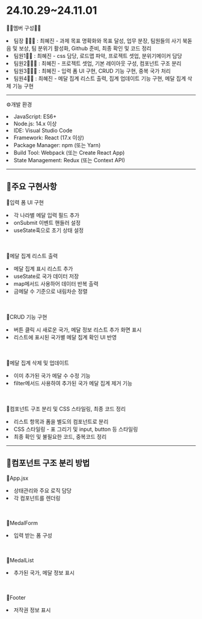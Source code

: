 <H1>24.10.29~24.11.01</H1>

<p>👼🏻멤버 구성👼🏻</p>
<li>팀장 🙋🏻‍♀️ : 최혜진 - 과제 목표 명확화와 목표 달성, 업무 분장, 팀원들의 사기 북돋음 및 보상, 팀 분위기 활성화, Github 준비, 최종 확인 및 코드 정리</li>
<li>팀원1🙋🏻 : 최혜진 - css 담당, 로드맵 파악, 프로젝트 셋업, 분위기메이커 담당</li>
<li>팀원2🙋🏻‍♂️ : 최혜진 - 프로젝트 셋업, 기본 레이아웃 구성, 컴포넌트 구조 분리</li>
<li>팀원3🙋🏼‍♀️ : 최혜진 - 입력 폼 UI 구현, CRUD 기능 구현, 중복 국가 처리</li>
<li>팀원4🙋🏼 : 최혜진 - 메달 집계 리스트 출력, 집계 업데이트 기능 구현, 메달 집계 삭제 기능 구현</li>

---

<p>⚙️개발 환경</p>
<li>JavaScript: ES6+</li>
<li>Node.js: 14.x 이상</li>
<li>IDE: Visual Studio Code</li>
<li>Framework: React (17.x 이상)</li>
<li>Package Manager: npm (또는 Yarn)</li>
<li>Build Tool: Webpack (또는 Create React App)</li>
<li>State Management: Redux (또는 Context API)</li>

---

<h2>📌주요 구현사항</h2>
<p>🐥입력 폼 UI 구현</p>
<li>각 나라별 메달 입력 필드 추가</li>
<li>onSubmit 이벤트 핸들러 설정</li>
<li>useState훅으로 초기 상태 설정</li>
<br> 
<br>
<p>🐥메달 집계 리스트 출력</p>
<li>메달 집계 표시 리스트 추가</li>
<li>useState로 국가 데이터 저장</li>
<li>map메서드 사용하어 데이터 반복 출력</li>
<li>금메달 수 기준으로 내림차순 정렬</li>
<br> 
<br>
<p>🐥CRUD 기능 구현</p>
<li>버튼 클릭 시 새로운 국가, 메달 정보 리스트 추가 화면 표시</li>
<li>리스트에 표시된 국가별 메달 집계 확인 UI 반영</li>
<br> 
<br>
<p>🐥메달 집계 삭제 및 업데이트</p>
<li>이미 추가된 국가 메달 수 수정 기능</li>
<li>filter메서드 사용하여 추가된 국가 메달 집계 제거 기능</li>
<br> 
<br>
<p>🐥컴포넌트 구조 분리 및 CSS 스타일링, 최종 코드 정리</p>
<li>리스트 항목과 폼을 별도의 컴포넌트로 분리</li>
<li>CSS 스타일링 - 표 그리기 및 input, button 등 스타일링</li>
<li>최종 확인 및 불필요한 코드, 중복코드 정리</li>

---
<h2>📌컴포넌트 구조 분리 방법</h2>
<p>🐤App.jsx</p>
<li>상태관리와 주요 로직 담당</li>
<li>각 컴포넌트를 렌더링</li>
<br>
<br>
<p>🐤MedalForm</p>
<li>입력 받는 폼 구성</li>
<br>
<br>
<p>🐤MedalList</p>
<li>추가된 국가, 메달 정보 표시</li>
<br>
<br>
<p>🐤Footer</p>
<li>저작권 정보 표시</li>
